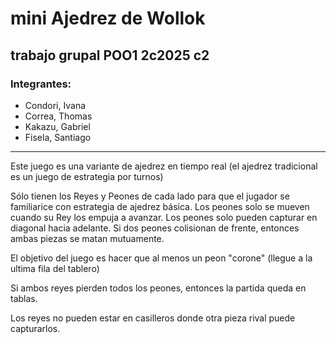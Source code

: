 # mini Ajedrez de Wollok

## trabajo grupal POO1 2c2025 c2

### Integrantes:
* Condori, Ivana
* Correa, Thomas
* Kakazu, Gabriel
* Fisela, Santiago
---

Este juego es una variante de ajedrez en tiempo real 
(el ajedrez tradicional es un juego de estrategia por turnos)

Sólo tienen los Reyes y Peones de cada lado para que el jugador se familiarice
con estrategia de ajedrez básica. 
Los peones solo se mueven cuando su Rey los empuja a avanzar. 
Los peones solo pueden capturar en diagonal hacia adelante.
Si dos peones colisionan de frente, entonces ambas piezas se matan mutuamente.

El objetivo del juego es hacer que al menos un peon "corone" 
(llegue a la ultima fila del tablero) 

Si ambos reyes pierden todos los peones, entonces la partida queda en tablas.

Los reyes no pueden estar en casilleros donde otra pieza rival puede capturarlos.




